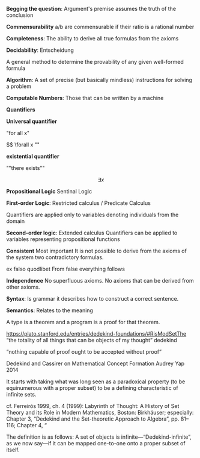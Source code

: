 

**Begging the question**:
Argument's premise assumes the truth of the conclusion

**Commensurability**
a/b are commensurable if their ratio is a rational number

**Completeness**:
The ability to derive all true formulas from the axioms

**Decidability**:
Entscheidung

A general method to determine the provability of any given well-formed formula

**Algorithm**:
A set of precise (but basically mindless) instructions for solving a problem

**Computable Numbers**:
Those that can be written by a machine




**Quantifiers**

**Universal quantifier**

"for all x" 

$$ \forall x ""

**existential quantifier**

""there exists""

$$ \exists x$$


**Propositional Logic** 
Sentinal Logic

**First-order Logic**: 
Restricted calculus / Predicate Calculus

Quantifiers are applied only to variables denoting individuals from the domain

**Second-order logic**:
Extended calculus
Quantifiers can be applied to variables representing propositional functions

**Consistent** 
Most important
It is not possible to derive from the axioms of the system two contradictory formulas.

ex falso quodlibet
From false everything follows

**Independence**
No superfluous axioms. No axioms that can be derived from other axioms. 

**Syntax**: Is grammar it describes how to construct a correct sentence.

**Semantics**: Relates to the meaning





A type is a theorem and a program is a proof for that theorem.

https://plato.stanford.edu/entries/dedekind-foundations/#RisModSetThe
“the totality of all things that can be objects of my thought”  dedekind

 “nothing capable of proof ought to be accepted without proof”


 Dedekind and Cassirer on Mathematical Concept Formation
Audrey Yap 2014

It starts with taking what was long seen as a paradoxical property (to be equinumerous with a proper subset) to be a defining characteristic of infinite sets.

cf. Ferreirós 1999, ch. 4
(1999): Labyrinth of Thought: A History of Set Theory and its Role in Modern Mathematics, Boston: Birkhäuser; especially: Chapter 3, “Dedekind and the Set-theoretic Approach to Algebra”, pp. 81–116; Chapter 4, “


The definition is as follows: A set of objects is infinite—“Dedekind-infinite”, as we now say—if it can be mapped one-to-one onto a proper subset of itself.